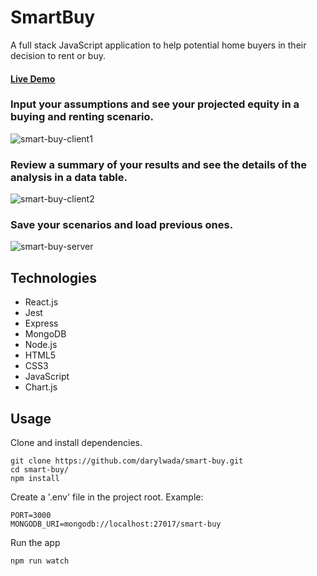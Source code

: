 # SmartBuy
A full stack JavaScript application to help potential home buyers in their decision to rent or buy.

#### [Live Demo](https://smart-buy-heroku.herokuapp.com/)

### Input your assumptions and see your projected equity in a buying and renting scenario.
![smart-buy-client1](https://user-images.githubusercontent.com/33441299/43752247-20ee0f9e-99b5-11e8-853a-89afe06298f0.gif)

### Review a summary of your results and see the details of the analysis in a data table.
![smart-buy-client2](https://user-images.githubusercontent.com/33441299/43752502-28b83870-99b6-11e8-95d6-2c66d334421f.gif)

### Save your scenarios and load previous ones.
![smart-buy-server](https://user-images.githubusercontent.com/33441299/43752712-26a78abc-99b7-11e8-8360-d63545ae0355.gif)

## Technologies
- React.js
- Jest
- Express
- MongoDB
- Node.js
- HTML5
- CSS3
- JavaScript
- Chart.js

## Usage
Clone and install dependencies.
```
git clone https://github.com/darylwada/smart-buy.git
cd smart-buy/
npm install
```
Create a '.env' file in the project root. Example:
```
PORT=3000
MONGODB_URI=mongodb://localhost:27017/smart-buy
```
Run the app
```
npm run watch
```
